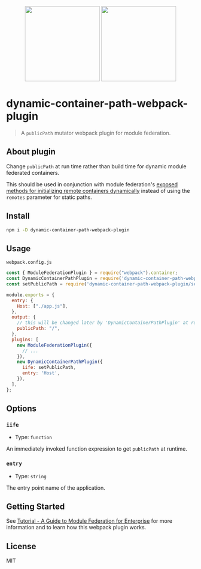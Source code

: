 <div align="center">
  <a href="https://avatars.githubusercontent.com/u/61727377?s=200&amp;v=4"><img width="200" height="200" src="https://avatars.githubusercontent.com/u/61727377?s=200&amp;v=4"></a>
  <a href="https://webpack.js.org/assets/icon-square-big.svg"><img width="200" height="200" src="https://webpack.js.org/assets/icon-square-big.svg"></a>
</div>

# dynamic-container-path-webpack-plugin

> A `publicPath` mutator webpack plugin for module federation.

## About plugin

Change `publicPath` at run time rather than build time for dynamic module federated containers.

This should be used in conjunction with module federation's [exposed methods for initializing remote containers dynamically](https://webpack.js.org/concepts/module-federation/#dynamic-remote-containers) instead of using the `remotes` parameter for static paths.

## Install

```bash
npm i -D dynamic-container-path-webpack-plugin
```

## Usage

`webpack.config.js`

```js
const { ModuleFederationPlugin } = require("webpack").container;
const DynamicContainerPathPlugin = require('dynamic-container-path-webpack-plugin');
const setPublicPath = require('dynamic-container-path-webpack-plugin/set-path');

module.exports = {
  entry: {
    Host: ["./app.js"],
  },
  output: {
    // this will be changed later by 'DynamicContainerPathPlugin' at runtime
    publicPath: "/",
  },
  plugins: [
    new ModuleFederationPlugin({
      // ...
    }),
    new DynamicContainerPathPlugin({
      iife: setPublicPath,
      entry: 'Host',
    }),
  ],
};
```

## Options

### `iife`

- Type: `function`

An immediately invoked function expression to get `publicPath` at runtime.

### `entry`

- Type: `string`

The entry point name of the application.

## Getting Started

See [Tutorial - A Guide to Module Federation for Enterprise](https://dev.to/waldronmatt/tutorial-a-guide-to-module-federation-for-enterprise-n5) for more information and to learn how this webpack plugin works.

## License

MIT
